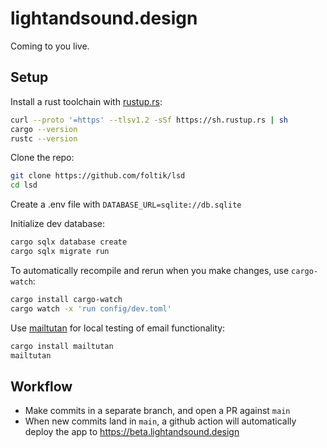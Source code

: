 # lightandsound.design

Coming to you live.

## Setup

Install a rust toolchain with [rustup.rs](https://rustup.rs):

```sh
curl --proto '=https' --tlsv1.2 -sSf https://sh.rustup.rs | sh
cargo --version
rustc --version
```

Clone the repo:

```sh
git clone https://github.com/foltik/lsd
cd lsd
```

Create a .env file with `DATABASE_URL=sqlite://db.sqlite`

Initialize dev database:

```sh
cargo sqlx database create
cargo sqlx migrate run
```

To automatically recompile and rerun when you make changes, use `cargo-watch`:

```sh
cargo install cargo-watch
cargo watch -x 'run config/dev.toml'
```

Use [mailtutan](https://github.com/mailtutan/mailtutan) for local testing of email functionality:

```sh
cargo install mailtutan
mailtutan
```

## Workflow

- Make commits in a separate branch, and open a PR against `main`
- When new commits land in `main`, a github action will automatically deploy the app to https://beta.lightandsound.design
